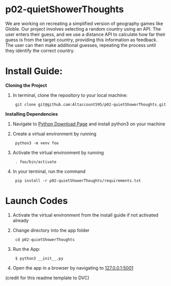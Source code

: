 # p02-quietShowerThoughts
We are working on recreating a simplified version of geography games like Globle. Our project involves selecting a random country using an API. The user enters their guess, and we use a distance API to calculate how far their guess is from the target country, providing this information as feedback. The user can then make additional guesses, repeating the process until they identify the correct country.

# Install Guide:

**Cloning the Project**
1. In terminal, clone the repository to your local machine:

        git clone git@github.com:Altaccount595/p02-quietShowerThoughts.git


**Installing Dependencies**
1. Navigate to [Python Download Page](https://www.python.org/downloads/) and install python3 on your machine
2. Create a virtual environment by running
 
        python3 -m venv foo

3. Activate the virtual environment by running

        . foo/bin/activate


3. In your terminal, run the command

        pip install -r p02-quietShowerThoughts/requirements.txt

# Launch Codes
1. Activate the virtual environment from the install guide if not activated already
2. Change directory into the app folder

        cd p02-quietShowerThoughts


3. Run the App:

        $ python3 __init__.py

4. Open the app in a browser by navigating to <a href="http://127.0.0.1:5001">127.0.0.1:5001</a>


























(credit for this readme template to DVC)
